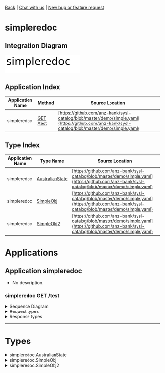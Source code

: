 

[Back](../README.md) | [Chat with us](https://anzoss.slack.com/messages/sysl-catalog/) | [New bug or feature request](https://github.com/anz-bank/sysl-catalog/issues/new)


# simpleredoc

## Integration Diagram
![](integration.svg)







## Application Index


| Application Name | Method | Source Location |
|----|----|----|
| simpleredoc | [GET /test](#simpleredoc-GETtest) | [https://github.com/anz-bank/sysl-catalog/blob/master/demo/simple.yaml](https://github.com/anz-bank/sysl-catalog/blob/master/demo/simple.yaml)|  




## Type Index


| Application Name | Type Name | Source Location |
|----|----|----|
| simpleredoc | [AustralianState](#simpleredoc.AustralianState) | [https://github.com/anz-bank/sysl-catalog/blob/master/demo/simple.yaml](https://github.com/anz-bank/sysl-catalog/blob/master/demo/simple.yaml)|
| simpleredoc | [SimpleObj](#simpleredoc.SimpleObj) | [https://github.com/anz-bank/sysl-catalog/blob/master/demo/simple.yaml](https://github.com/anz-bank/sysl-catalog/blob/master/demo/simple.yaml)|
| simpleredoc | [SimpleObj2](#simpleredoc.SimpleObj2) | [https://github.com/anz-bank/sysl-catalog/blob/master/demo/simple.yaml](https://github.com/anz-bank/sysl-catalog/blob/master/demo/simple.yaml)|








# Applications





## Application simpleredoc



- No description.











### <a name=simpleredoc-GETtest></a>simpleredoc GET /test


<details>
<summary>Sequence Diagram</summary>

![](simpleredoc/gettest.svg)
</details>

<details>
<summary>Request types</summary>



<span style="color:grey">No Request types</span>







</details>

<details>
<summary>Response types</summary>






![](simpleredoc/simpleobj.svg)




</details>


---





# Types







<a name=simpleredoc.AustralianState></a><details>
<summary>simpleredoc.AustralianState</summary>

### simpleredoc.AustralianState



![](simpleredoc/australianstatesimple.svg)

[Full Diagram](simpleredoc/australianstate.svg)



</details>
<a name=simpleredoc.SimpleObj></a><details>
<summary>simpleredoc.SimpleObj</summary>

### simpleredoc.SimpleObj



![](simpleredoc/simpleobjsimple.svg)

[Full Diagram](simpleredoc/simpleobj.svg)


#### Fields

| Field name | Type | Description |
|----|----|----|
| name | string | |


</details>
<a name=simpleredoc.SimpleObj2></a><details>
<summary>simpleredoc.SimpleObj2</summary>

### simpleredoc.SimpleObj2



![](simpleredoc/simpleobj2simple.svg)

[Full Diagram](simpleredoc/simpleobj2.svg)


#### Fields

| Field name | Type | Description |
|----|----|----|
| name | SimpleObj | |


</details>


<div class="footer">

